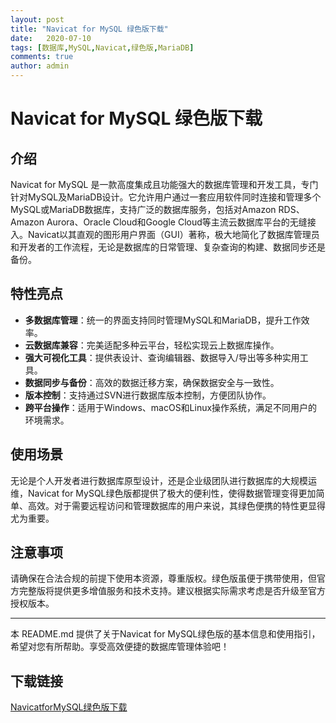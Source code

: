 ```yaml
---
layout: post
title: "Navicat for MySQL 绿色版下载"
date:   2020-07-10
tags: [数据库,MySQL,Navicat,绿色版,MariaDB]
comments: true
author: admin
---
```

# Navicat for MySQL 绿色版下载

## 介绍

Navicat for MySQL 是一款高度集成且功能强大的数据库管理和开发工具，专门针对MySQL及MariaDB设计。它允许用户通过一套应用软件同时连接和管理多个MySQL或MariaDB数据库，支持广泛的数据库服务，包括对Amazon RDS、Amazon Aurora、Oracle Cloud和Google Cloud等主流云数据库平台的无缝接入。Navicat以其直观的图形用户界面（GUI）著称，极大地简化了数据库管理员和开发者的工作流程，无论是数据库的日常管理、复杂查询的构建、数据同步还是备份。

## 特性亮点

- **多数据库管理**：统一的界面支持同时管理MySQL和MariaDB，提升工作效率。
- **云数据库兼容**：完美适配多种云平台，轻松实现云上数据库操作。
- **强大可视化工具**：提供表设计、查询编辑器、数据导入/导出等多种实用工具。
- **数据同步与备份**：高效的数据迁移方案，确保数据安全与一致性。
- **版本控制**：支持通过SVN进行数据库版本控制，方便团队协作。
- **跨平台操作**：适用于Windows、macOS和Linux操作系统，满足不同用户的环境需求。

## 使用场景

无论是个人开发者进行数据库原型设计，还是企业级团队进行数据库的大规模运维，Navicat for MySQL绿色版都提供了极大的便利性，使得数据管理变得更加简单、高效。对于需要远程访问和管理数据库的用户来说，其绿色便携的特性更显得尤为重要。

## 注意事项

请确保在合法合规的前提下使用本资源，尊重版权。绿色版虽便于携带使用，但官方完整版将提供更多增值服务和技术支持。建议根据实际需求考虑是否升级至官方授权版本。

---

本 README.md 提供了关于Navicat for MySQL绿色版的基本信息和使用指引，希望对您有所帮助。享受高效便捷的数据库管理体验吧！

## 下载链接

[NavicatforMySQL绿色版下载](https://pan.quark.cn/s/5b8211e19cb8)